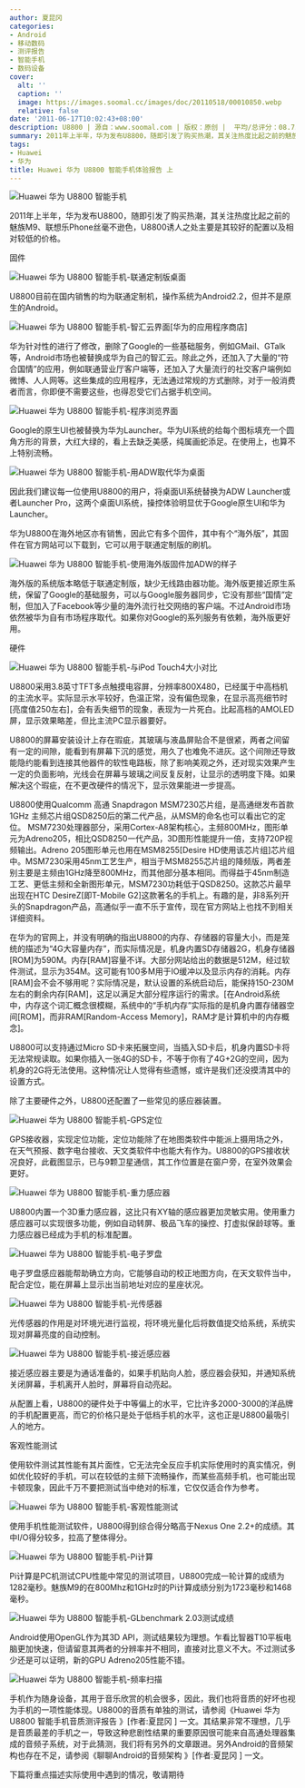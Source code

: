 ```yaml
---
author: 夏昆冈
categories:
- Android
- 移动数码
- 测评报告
- 智能手机
- 数码设备
cover:
  alt: ''
  caption: ''
  image: https://images.soomal.cc/images/doc/20110518/00010850.webp
  relative: false
date: '2011-06-17T10:02:43+08:00'
description: U8800 | 源自：www.soomal.com | 版权：原创 |  平均/总评分：08.73/131
summary: 2011年上半年，华为发布U8800，随即引发了购买热潮，其关注热度比起之前的魅族M9、联想乐Phone丝毫不逊色，U8800诱人之处主要是其较好的配置以及相对较低的价格。从配置上看，U8800的硬件处于中等偏上的水平，它比许多2000-3000的洋品牌的手机配置更高，而它的价格只是处于低档手机的水平……
tags:
- Huawei
- 华为
title: Huawei 华为 U8800 智能手机体验报告 上
---
```


![Huawei 华为 U8800 智能手机](https://images.soomal.cc/images/doc/20110518/00010845.webp)



2011年上半年，华为发布U8800，随即引发了购买热潮，其关注热度比起之前的魅族M9、联想乐Phone丝毫不逊色，U8800诱人之处主要是其较好的配置以及相对较低的价格。



固件



![Huawei 华为 U8800 智能手机-联通定制版桌面](https://images.soomal.cc/images/doc/20110518/00010862.webp)



U8800目前在国内销售的均为联通定制机，操作系统为Android2.2，但并不是原生的Android。



![Huawei 华为 U8800 智能手机-智汇云界面[华为的应用程序商店]](https://images.soomal.cc/images/doc/20110518/00010867.webp)



华为针对性的进行了修改，删除了Google的一些基础服务，例如GMail、GTalk等，Android市场也被替换成华为自己的智汇云。除此之外，还加入了大量的“符合国情”的应用，例如联通营业厅客户端等，还加入了大量流行的社交客户端例如微博、人人网等。这些集成的应用程序，无法通过常规的方式删除，对于一般消费者而言，你即便不需要这些，也得忍受它们占据手机空间。



![Huawei 华为 U8800 智能手机-程序浏览界面](https://images.soomal.cc/images/doc/20110518/00010865.webp)



Google的原生UI也被替换为华为Launcher。华为UI系统的给每个图标填充一个圆角方形的背景，大红大绿的，看上去缺乏美感，纯属画蛇添足。在使用上，也算不上特别流畅。



![Huawei 华为 U8800 智能手机-用ADW取代华为桌面](https://images.soomal.cc/images/doc/20110518/00010869.webp)



因此我们建议每一位使用U8800的用户，将桌面UI系统替换为ADW Launcher或者Launcher Pro，这两个桌面UI系统，操控体验明显优于Google原生UI和华为Launcher。



华为U8800在海外地区亦有销售，因此它有多个固件，其中有个“海外版”，其固件在官方网站可以下载到，它可以用于联通定制版的刷机。



![Huawei 华为 U8800 智能手机-使用海外版固件加ADW的样子](https://images.soomal.cc/images/doc/20110518/00010871.webp)



海外版的系统版本略低于联通定制版，缺少无线路由器功能。海外版更接近原生系统，保留了Google的基础服务，可以与Google服务器同步，它没有那些“国情”定制，但加入了Facebook等少量的海外流行社交网络的客户端。不过Android市场依然被华为自有市场程序取代。如果你对Google的系列服务有依赖，海外版更好用。



硬件



![Huawei 华为 U8800 智能手机-与iPod Touch4大小对比](https://images.soomal.cc/images/doc/20110518/00010846.webp)



U8800采用3.8英寸TFT多点触摸电容屏，分辨率800X480，已经属于中高档机的主流水平。实际显示水平较好，色温正常，没有偏色现象，在显示高亮细节时[亮度值250左右]，会有丢失细节的现象，表现为一片死白。比起高档的AMOLED屏，显示效果略差，但比主流PC显示器要好。



U8800的屏幕安装设计上存在瑕疵，其玻璃与液晶屏贴合不是很紧，两者之间留有一定的间隙，能看到有屏幕下沉的感觉，用久了也难免不进灰。这个间隙还导致能隐约能看到连接其他器件的软性电路板，除了影响美观之外，还对现实效果产生一定的负面影响，光线会在屏幕与玻璃之间反复反射，让显示的透明度下降。如果解决这个瑕疵，在不更改硬件的情况下，显示效果能进一步提高。



U8800使用Qualcomm 高通 Snapdragon MSM7230芯片组，是高通继发布首款1GHz 主频芯片组QSD8250后的第二代产品，从MSM的命名也可以看出它的定位。 MSM7230处理器部分，采用Cortex-A8架构核心，主频800MHz，图形单元为Adreno205，相比QSD8250一代产品，3D图形性能提升一倍，支持720P视频输出。Adreno 205图形单元也用在MSM8255[Desire HD使用该芯片组]芯片组中。MSM7230采用45nm工艺生产，相当于MSM8255芯片组的降频版，两者差别主要是主频由1GHz降至800MHz，而其他部分基本相同。而得益于45nm制造工艺、更低主频和全新图形单元，MSM7230功耗低于QSD8250。这款芯片最早出现在HTC DesireZ[即T-Mobile G2]这款著名的手机上。有趣的是，非8系列开头的Snapdragon产品，高通似乎一直不乐于宣传，现在官方网站上也找不到相关详细资料。



在华为的官网上，并没有明确的指出U8800的内存、存储器的容量大小，而是笼统的描述为“4G大容量内存”，而实际情况是，机身内置SD存储器2G，机身存储器[ROM]为590M。内存[RAM]容量不详。大部分网站给出的数据是512M，经过软件测试，显示为354M。这可能有100多M用于IO缓冲以及显示内存的消耗。内存[RAM]会不会不够用呢？实际情况是，默认设置的系统启动后，能保持150-230M左右的剩余内存[RAM]，这足以满足大部分程序运行的需求。[在Android系统中，内存这个词汇概念很模糊，系统中的“手机内存”实际指的是机身内置存储器空间[ROM]，而非RAM[Random-Access Memory]，RAM才是计算机中的内存概念]。



U8800可以支持通过Micro SD卡来拓展空间，当插入SD卡后，机身内置SD卡将无法常规读取。如果你插入一张4G的SD卡，不等于你有了4G+2G的空间，因为机身的2G将无法使用。这种情况让人觉得有些遗憾，或许是我们还没摸清其中的设置方式。



除了主要硬件之外，U8800还配置了一些常见的感应器装置。



![Huawei 华为 U8800 智能手机-GPS定位](https://images.soomal.cc/images/doc/20110616/00011417.webp)



GPS接收器，实现定位功能，定位功能除了在地图类软件中能派上摄用场之外，在天气预报、数字电台接收、天文类软件中也能大有作为。U8800的GPS接收状况良好，此截图显示，已与9颗卫星通信，其工作位置是在窗户旁，在室外效果会更好。



![Huawei 华为 U8800 智能手机-重力感应器](https://images.soomal.cc/images/doc/20110616/00011418.webp)



U8800内置一个3D重力感应器，这比只有XY轴的感应器更加灵敏实用。使用重力感应器可以实现很多功能，例如自动转屏、极品飞车的操控、打虚拟保龄球等。重力感应器已经成为手机的标准配置。



![Huawei 华为 U8800 智能手机-电子罗盘](https://images.soomal.cc/images/doc/20110616/00011419.webp)



电子罗盘感应器能帮助确立方向，它能够自动的校正地图方向，在天文软件当中，配合定位，能在屏幕上显示出当前地址对应的星座状况。



![Huawei 华为 U8800 智能手机-光传感器](https://images.soomal.cc/images/doc/20110616/00011420.webp)



光传感器的作用是对环境光进行监视，将环境光量化后将数值提交给系统，系统实现对屏幕亮度的自动控制。



![Huawei 华为 U8800 智能手机-接近感应器](https://images.soomal.cc/images/doc/20110616/00011421.webp)



接近感应器主要是为通话准备的，如果手机贴向人脸，感应器会获知，并通知系统关闭屏幕，手机离开人脸时，屏幕将自动亮起。



从配置上看，U8800的硬件处于中等偏上的水平，它比许多2000-3000的洋品牌的手机配置更高，而它的价格只是处于低档手机的水平，这也正是U8800最吸引人的地方。



客观性能测试



使用软件测试其性能有其片面性，它无法完全反应手机实际使用时的真实情况，例如优化较好的手机，可以在较低的主频下流畅操作，而某些高频手机，也可能出现卡顿现象，因此千万不要把测试当中绝对的标准，它仅仅适合作为参考。



![Huawei 华为 U8800 智能手机-客观性能测试](https://images.soomal.cc/images/doc/20110616/00011407.webp)



使用手机性能测试软件，U8800得到综合得分略高于Nexus One 2.2+的成绩。其中I/O得分较多，拉高了整体得分。



![Huawei 华为 U8800 智能手机-Pi计算](https://images.soomal.cc/images/doc/20110617/00011423.webp)



Pi计算是PC机测试CPU性能中常见的测试项目，U8800完成一轮计算的成绩为1282毫秒。魅族M9的在800Mhz和1GHz时的Pi计算成绩分别为1723毫秒和1468毫秒。



![Huawei 华为 U8800 智能手机-GLbenchmark 2.03测试成绩](https://images.soomal.cc/images/doc/20110617/00011422.webp)



Android使用OpenGL作为其3D API，测试结果较为理想。乍看比智器T10平板电脑更加快速，但请留意其两者的分辨率并不相同，直接对比意义不大。不过测试多少还是可以证明，新的GPU Adreno205性能不错。



![Huawei 华为 U8800 智能手机-频率扫描](https://images.soomal.cc/images/doc/20110518/00010875.webp)



手机作为随身设备，其用于音乐欣赏的机会很多，因此，我们也将音质的好坏也视为手机的一项性能体现。U8800的音质有单独的测试，请参阅《Huawei 华为 U8800 智能手机音质测评报告 》[作者:夏昆冈 ]
一文。其结果非常不理想，几乎是音质最差的手机之一，导致这种悲剧性结果的重要原因很可能来自高通处理器集成的音频子系统，对于此猜测，我们将有另外的文章跟进。另外Android的音频架构也存在不足，请参阅《聊聊Android的音频架构 》[作者:夏昆冈 ]
一文。



下篇将重点描述实际使用中遇到的情况，敬请期待